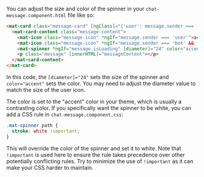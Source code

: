 You can adjust the size and color of the spinner in your `chat-message.component.html` file like so:

```html
<mat-card class="message-card" [ngClass]="{'user': message.sender === 'user', 'bot': message.sender === 'bot'}">
  <mat-card-content class="message-content">
    <mat-icon class="message-icon" *ngIf="message.sender === 'user'">account_circle</mat-icon>
    <mat-icon class="message-icon" *ngIf="message.sender === 'bot' && !message.isLoading">assistant</mat-icon>
    <mat-spinner *ngIf="message.isLoading" [diameter]="24" color="accent"></mat-spinner>
    <p class="message" [innerHTML]="messageContent"></p>
  </mat-card-content>
</mat-card>
```

In this code, the `[diameter]="24"` sets the size of the spinner and `color="accent"` sets the color. You may need to adjust the diameter value to match the size of the user icon.

The color is set to the "accent" color in your theme, which is usually a contrasting color. If you specifically want the spinner to be white, you can add a CSS rule in `chat-message.component.css`:

```css
.mat-spinner path {
  stroke: white !important;
}
```

This will override the color of the spinner and set it to white. Note that `!important` is used here to ensure the rule takes precedence over other potentially conflicting rules. Try to minimize the use of `!important` as it can make your CSS harder to maintain.